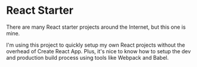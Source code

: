 # React Starter

There are many React starter projects around the Internet, but this one is mine.

I'm using this project to quickly setup my own React projects without the overhead of Create React App. Plus, it's nice to know how to setup the dev and production build process using tools like Webpack and Babel.
